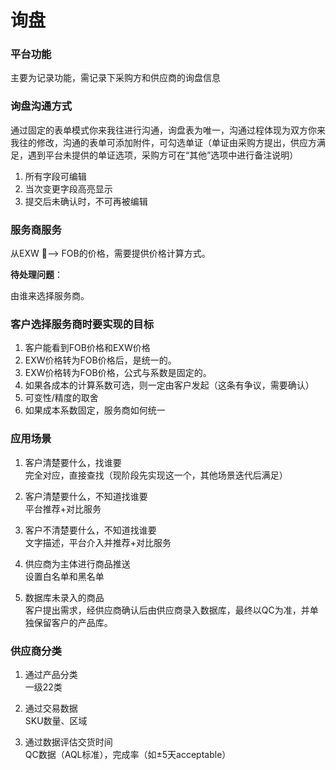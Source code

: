 # 询盘

### 平台功能

主要为记录功能，需记录下采购方和供应商的询盘信息

### 询盘沟通方式

通过固定的表单模式你来我往进行沟通，询盘表为唯一，沟通过程体现为双方你来我往的修改，沟通的表单可添加附件，可勾选单证（单证由采购方提出，供应方满足，遇到平台未提供的单证选项，采购方可在“其他”选项中进行备注说明）

1. 所有字段可编辑
2. 当次变更字段高亮显示
3. 提交后未确认时，不可再被编辑

### 服务商服务

从EXW —&gt; FOB的价格，需要提供价格计算方式。

**待处理问题**：

由谁来选择服务商。

### 客户选择服务商时要实现的目标

1. 客户能看到FOB价格和EXW价格
2. EXW价格转为FOB价格后，是统一的。
3. EXW价格转为FOB价格，公式与系数是固定的。
4. 如果各成本的计算系数可选，则一定由客户发起（这条有争议，需要确认）
5. 可变性/精度的取舍
6. 如果成本系数固定，服务商如何统一

### 应用场景

1. 客户清楚要什么，找谁要  
   完全对应，直接查找（现阶段先实现这一个，其他场景迭代后满足）

2. 客户清楚要什么，不知道找谁要  
   平台推荐+对比服务

3. 客户不清楚要什么，不知道找谁要  
   文字描述，平台介入并推荐+对比服务

4. 供应商为主体进行商品推送  
   设置白名单和黑名单

5. 数据库未录入的商品  
   客户提出需求，经供应商确认后由供应商录入数据库，最终以QC为准，并单独保留客户的产品库。

### 供应商分类

1. 通过产品分类  
   一级22类

2. 通过交易数据  
   SKU数量、区域

3. 通过数据评估交货时间  
   QC数据（AQL标准），完成率（如±5天acceptable）



